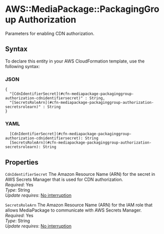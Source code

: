 # AWS::MediaPackage::PackagingGroup Authorization<a name="aws-properties-mediapackage-packaginggroup-authorization"></a>

Parameters for enabling CDN authorization\.

## Syntax<a name="aws-properties-mediapackage-packaginggroup-authorization-syntax"></a>

To declare this entity in your AWS CloudFormation template, use the following syntax:

### JSON<a name="aws-properties-mediapackage-packaginggroup-authorization-syntax.json"></a>

```
{
  "[CdnIdentifierSecret](#cfn-mediapackage-packaginggroup-authorization-cdnidentifiersecret)" : String,
  "[SecretsRoleArn](#cfn-mediapackage-packaginggroup-authorization-secretsrolearn)" : String
}
```

### YAML<a name="aws-properties-mediapackage-packaginggroup-authorization-syntax.yaml"></a>

```
  [CdnIdentifierSecret](#cfn-mediapackage-packaginggroup-authorization-cdnidentifiersecret): String
  [SecretsRoleArn](#cfn-mediapackage-packaginggroup-authorization-secretsrolearn): String
```

## Properties<a name="aws-properties-mediapackage-packaginggroup-authorization-properties"></a>

`CdnIdentifierSecret`  <a name="cfn-mediapackage-packaginggroup-authorization-cdnidentifiersecret"></a>
The Amazon Resource Name \(ARN\) for the secret in AWS Secrets Manager that is used for CDN authorization\.  
*Required*: Yes  
*Type*: String  
*Update requires*: [No interruption](https://docs.aws.amazon.com/AWSCloudFormation/latest/UserGuide/using-cfn-updating-stacks-update-behaviors.html#update-no-interrupt)

`SecretsRoleArn`  <a name="cfn-mediapackage-packaginggroup-authorization-secretsrolearn"></a>
The Amazon Resource Name \(ARN\) for the IAM role that allows MediaPackage to communicate with AWS Secrets Manager\.  
*Required*: Yes  
*Type*: String  
*Update requires*: [No interruption](https://docs.aws.amazon.com/AWSCloudFormation/latest/UserGuide/using-cfn-updating-stacks-update-behaviors.html#update-no-interrupt)